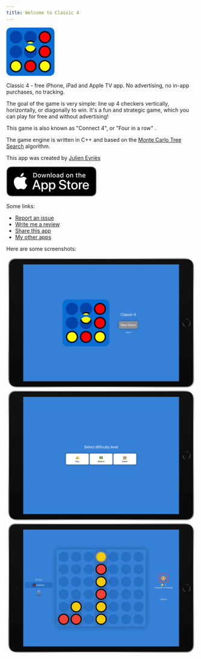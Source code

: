 ```yaml
---
title: Welcome to Classic 4
---
```


![Launch Icon](LaunchIcon.webp)

Classic 4 - free iPhone, iPad and Apple TV app. No advertising, no in-app purchases, no tracking.

The goal of the game is very simple: line up 4 checkers vertically, horizontally, or diagonally to win. It's a fun and strategic game, which you can play for free and without advertising!

This game is also known as "Connect 4", or "Four in a row" .

The game engine is written in C++ and based on the [Monte Carlo Tree Search](https://en.wikipedia.org/wiki/Monte_Carlo_tree_search) algorithm.

This app was created by [Julien Eyriès](https://www.jeyries.fr)

[<img src="App_Store_Badge.webp">](https://apps.apple.com/app/id1524785864)

Some links:
* [Report an issue](https://github.com/jeyries/classic4/issues)
* [Write me a review](https://apps.apple.com/app/id1524785864?action=write-review)
* [Share this app](https://apps.apple.com/app/id1524785864)
* [My other apps](https://apps.apple.com/developer/id414653864)

Here are some screenshots:

![](screenshot1.webp)
![](screenshot2.webp)
![](screenshot3.webp)
